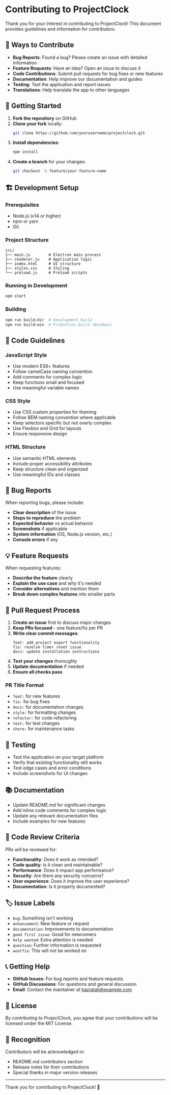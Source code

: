 # Contributing to ProjectClock

Thank you for your interest in contributing to ProjectClock! This document provides guidelines and information for contributors.

## 🤝 Ways to Contribute

- **Bug Reports**: Found a bug? Please create an issue with detailed information
- **Feature Requests**: Have an idea? Open an issue to discuss it
- **Code Contributions**: Submit pull requests for bug fixes or new features
- **Documentation**: Help improve our documentation and guides
- **Testing**: Test the application and report issues
- **Translations**: Help translate the app to other languages

## 🚀 Getting Started

1. **Fork the repository** on GitHub
2. **Clone your fork** locally:
   ```bash
   git clone https://github.com/yourusername/projectclock.git
   ```
3. **Install dependencies**:
   ```bash
   npm install
   ```
4. **Create a branch** for your changes:
   ```bash
   git checkout -b feature/your-feature-name
   ```

## 🏗️ Development Setup

### Prerequisites

- Node.js (v14 or higher)
- npm or yarn
- Git

### Project Structure

```
src/
├── main.js        # Electron main process
├── renderer.js    # Application logic
├── index.html     # UI structure
├── styles.css     # Styling
└── preload.js     # Preload scripts
```

### Running in Development

```bash
npm start
```

### Building

```bash
npm run build:dir  # Development build
npm run build:win  # Production build (Windows)
```

## 📝 Code Guidelines

### JavaScript Style

- Use modern ES6+ features
- Follow camelCase naming convention
- Add comments for complex logic
- Keep functions small and focused
- Use meaningful variable names

### CSS Style

- Use CSS custom properties for theming
- Follow BEM naming convention where applicable
- Keep selectors specific but not overly complex
- Use Flexbox and Grid for layouts
- Ensure responsive design

### HTML Structure

- Use semantic HTML elements
- Include proper accessibility attributes
- Keep structure clean and organized
- Use meaningful IDs and classes

## 🐛 Bug Reports

When reporting bugs, please include:

- **Clear description** of the issue
- **Steps to reproduce** the problem
- **Expected behavior** vs actual behavior
- **Screenshots** if applicable
- **System information** (OS, Node.js version, etc.)
- **Console errors** if any

## 💡 Feature Requests

When requesting features:

- **Describe the feature** clearly
- **Explain the use case** and why it's needed
- **Consider alternatives** and mention them
- **Break down complex features** into smaller parts

## 🔄 Pull Request Process

1. **Create an issue** first to discuss major changes
2. **Keep PRs focused** - one feature/fix per PR
3. **Write clear commit messages**:
   ```
   feat: add project export functionality
   fix: resolve timer reset issue
   docs: update installation instructions
   ```
4. **Test your changes** thoroughly
5. **Update documentation** if needed
6. **Ensure all checks pass**

### PR Title Format

- `feat:` for new features
- `fix:` for bug fixes
- `docs:` for documentation changes
- `style:` for formatting changes
- `refactor:` for code refactoring
- `test:` for test changes
- `chore:` for maintenance tasks

## 🧪 Testing

- Test the application on your target platform
- Verify that existing functionality still works
- Test edge cases and error conditions
- Include screenshots for UI changes

## 📚 Documentation

- Update README.md for significant changes
- Add inline code comments for complex logic
- Update any relevant documentation files
- Include examples for new features

## 🎯 Code Review Criteria

PRs will be reviewed for:

- **Functionality**: Does it work as intended?
- **Code quality**: Is it clean and maintainable?
- **Performance**: Does it impact app performance?
- **Security**: Are there any security concerns?
- **User experience**: Does it improve the user experience?
- **Documentation**: Is it properly documented?

## 🏷️ Issue Labels

- `bug`: Something isn't working
- `enhancement`: New feature or request
- `documentation`: Improvements to documentation
- `good first issue`: Good for newcomers
- `help wanted`: Extra attention is needed
- `question`: Further information is requested
- `wontfix`: This will not be worked on

## 📞 Getting Help

- **GitHub Issues**: For bug reports and feature requests
- **GitHub Discussions**: For questions and general discussion
- **Email**: Contact the maintainer at hazratali@example.com

## 📄 License

By contributing to ProjectClock, you agree that your contributions will be licensed under the MIT License.

## 🙏 Recognition

Contributors will be acknowledged in:

- README.md contributors section
- Release notes for their contributions
- Special thanks in major version releases

---

Thank you for contributing to ProjectClock! 🚀
